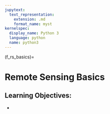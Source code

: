 ```yaml
---
jupytext:
  text_representation:
    extension: .md
    format_name: myst
kernelspec:
  display_name: Python 3
  language: python
  name: python3
---
```


(f_rs_basics)=

# Remote Sensing Basics
 
Learning Objectives:
  -
  -